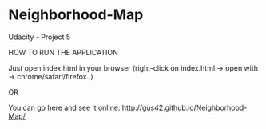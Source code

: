 # Neighborhood-Map
Udacity - Project 5

HOW TO RUN THE APPLICATION

Just open index.html in your browser (right-click on index.html -> open with -> chrome/safari/firefox..)

OR

You can go here and see it online: http://gus42.github.io/Neighborhood-Map/